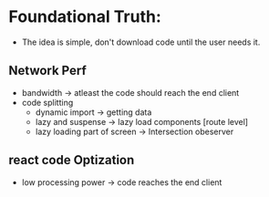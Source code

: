 # Foundational Truth:
*  The idea is simple, don't download code until the user needs it.

## Network Perf 
* bandwidth -> atleast the code should reach the end client
* code splitting 
    * dynamic import -> getting data
    * lazy and suspense ->  lazy load components  [route level]
    * lazy loading  part of screen -> Intersection obeserver


## react code Optization
* low processing power -> code reaches the end client